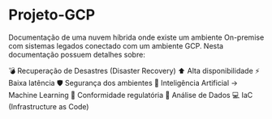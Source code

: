 # Projeto-GCP
Documentação de uma nuvem híbrida onde existe um ambiente On-premise com sistemas legados conectado com um ambiente GCP.
Nesta documentação possuem detalhes sobre:

💣 Recuperação de Desastres (Disaster Recovery)
⬆️ Alta disponibilidade
⚡ Baixa latência
🛡️ Segurança dos ambientes
🤖 Inteligência Artificial -> Machine Learning
📖 Conformidade regulatória
🔎 Análise de Dados
💻 IaC (Infrastructure as Code)

